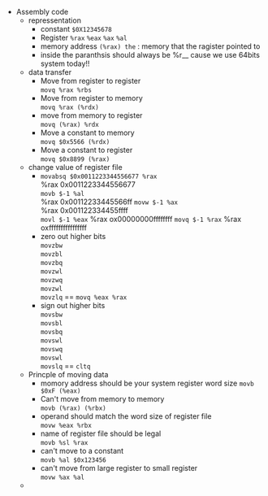 * Assembly code
  * repressentation
    * constant `$0X12345678`
    * Register `%rax` `%eax` `%ax` `%al`
    * memory address `(%rax) the` : memory that the ragister pointed to
    * inside the paranthsis should always be %r__ cause we use 64bits   system today!!
  * data transfer
    * Move from register to register     
      ``movq %rax %rbs``
    * Move from register to memory      
      `movq %rax (%rdx)`
    * move from memory to register      
      `movq (%rax) %rdx`
    * Move a constant to memory     
      `movq $0x5566 (%rdx)`
    * Move a constant to register      
      `movq $0x8899 (%rax)`
  * change value of register file
    * `movabsq $0x0011223344556677 %rax`    
      %rax 0x0011223344556677     
      `movb $-1 %al`     
      %rax 0x00112233445566ff
      `movw $-1 %ax`     
      %rax 0x001122334455ffff      
      `movl $-1 %eax`
      %rax ox00000000ffffffff
      `movq $-1 %rax`
      %rax oxffffffffffffffff
    * zero out higher bits      
      `movzbw`     
      `movzbl`     
      `movzbq`       
      `movzwl`      
      `movzwq`     
      `movzwl`       
      `movzlq` == `movq %eax %rax`
    * sign out higher bits     
      `movsbw`     
      `movsbl`     
      `movsbq`       
      `movswl`      
      `movswq`     
      `movswl`       
      `movslq` == `cltq`
  * Princple of moving data
    * momory address should be your system register word size
      `movb $0xF (%eax)`
    * Can't move from memory to memory       
      `movb (%rax) (%rbx)`
    * operand should match the word size of register file     
      `movw %eax %rbx`
    * name of register file should be legal      
      `movb %sl %rax`
    * can't move to a constant      
      `movb %al $0x123456`
    * can't move from large register to small register      
      `movw %ax %al`
  *
